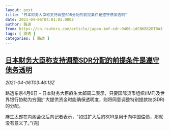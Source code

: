 ```yaml
---
layout: post
title: "日本财务大臣称支持调整SDR分配的前提条件是遵守债务透明"
date: 2021-04-06T04:01:03.000Z
author: 路透
from: https://cn.reuters.com/article/japan-imf-sdr-0406-idCNKBS2BT0A3
tags: [ 路透 ]
categories: [ 路透 ]
---
```

<!--1617681663000-->
[日本财务大臣称支持调整SDR分配的前提条件是遵守债务透明](https://cn.reuters.com/article/japan-imf-sdr-0406-idCNKBS2BT0A3)
------

<div>
<div><i>2021-04-06T03:46:13Z</i></div><p>路透东京4月6日 - 日本财务大臣麻生太郎周二表示，只要国际货币组织(IMF)及世界银行协助为穷国扩大提供资金时能确保透明度，则将同意调整特别提款权(SDR)的分配。</p><p>麻生太郎在内阁会议后向记者表示，“如过扩大后的SDR是用于向中国偿债，那就没有意义了。”(完)</p>
</div>
